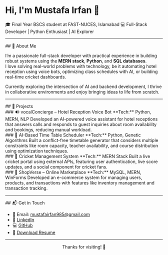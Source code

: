 <!-- AOS Animation Library -->
<link href="https://cdn.jsdelivr.net/npm/aos@2.3.4/dist/aos.css" rel="stylesheet">
<script src="https://cdn.jsdelivr.net/npm/aos@2.3.4/dist/aos.js"></script>
<script>
  AOS.init();
</script>

<div data-aos="fade-up">
  <h1>Hi, I'm Mustafa Irfan 👋</h1>
  <p>🎓 Final Year BSCS student at FAST-NUCES, Islamabad  
  💻 Full-Stack Developer | Python Enthusiast | AI Explorer</p>
</div>

---

<div data-aos="fade-up" data-aos-delay="100">
  ## 🧠 About Me

  I’m a passionate full-stack developer with practical experience in building robust systems using the **MERN stack**, **Python**, and **SQL databases**.  
  I love solving real-world problems with technology, be it automating hotel reception using voice bots, optimizing class schedules with AI, or building real-time cricket dashboards.

  Currently exploring the intersection of AI and backend development, I thrive in collaborative environments and enjoy bringing ideas to life from scratch.
</div>

---

<div data-aos="zoom-in" data-aos-delay="200">
  ## 💼 Projects
</div>

<div data-aos="fade-right" data-aos-delay="300">
  ### 🔊 vocalConcierge – Hotel Reception Voice Bot  
  **Tech:** Python, MERN, NLP  
  Developed an AI-powered voice assistant for hotel receptions that answers calls and responds to guest inquiries about room availability and bookings, reducing manual workload.
</div>

<div data-aos="fade-right" data-aos-delay="400">
  ### 🧠 AI-Based Time Table Scheduler  
  **Tech:** Python, Genetic Algorithms  
  Built a conflict-free timetable generator that considers multiple constraints like room capacity, teacher availability, and course distribution using optimization techniques.
</div>

<div data-aos="fade-right" data-aos-delay="500">
  ### 🏏 Cricket Management System  
  **Tech:** MERN Stack  
  Built a live cricket portal using external APIs, featuring user authentication, live score updates, and a social component for cricket fans.
</div>

<div data-aos="fade-right" data-aos-delay="600">
  ### 🛒 ShopVerse – Online Marketplace  
  **Tech:** MySQL, MERN, WinForms  
  Developed an e-commerce system for managing users, products, and transactions with features like inventory management and transaction tracking.
</div>

---

<div data-aos="fade-up" data-aos-delay="700">
  ## 📬 Get in Touch

  - 📧 Email: [mustafairfan985@gmail.com](mailto:mustafairfan985@gmail.com)  
  - 🔗 [LinkedIn](https://linkedin.com/in/mustafa-irfan10)  
  - 💻 [GitHub](https://github.com/Mustafairfan10)  
  - 📄 [Download Resume](MustafaIrfan_SoftwareEngineer.pdf)
</div>

---

<div data-aos="fade" data-aos-delay="800">
  <p style="text-align:center">Thanks for visiting! 🙏</p>
</div>
